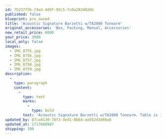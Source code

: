 ```yaml
---
id: 75237f5b-74a3-4d9f-93c5-fc0a282d826b
published: false
blueprint: pre_owned
title: 'Acoustic Signature Barzetti w/TA2000 Tonearm'
original_accessories: 'Box, Packing, Manual, Accessories'
new_retail_price: 6000
your_price: 3000
local_only: false
images:
  - IMG_8755.jpg
  - IMG_8756.jpg
  - IMG_8757.jpg
  - IMG_8758.jpg
  - IMG_8759.jpg
description:
  -
    type: paragraph
    content:
      -
        type: text
        marks:
          -
            type: bold
        text: 'Acoustic Signature Barzetti w/TA2000 Tonearm. Table is in excellent physical and functional condition with original box, packing and accessories. Table and arm sold as new for $6,000.00.'
updated_by: 87ca4130-78f3-4ed1-8b64-aa552d3d08a8
updated_at: 1717688907
shipping: 100
---
```

